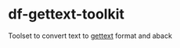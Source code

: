 # df-gettext-toolkit
Toolset to convert text to [gettext](https://en.wikipedia.org/wiki/Gettext) format and aback
